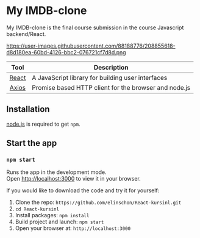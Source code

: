 
# My IMDB-clone

My IMDB-clone is the final course submission in the course Javascript backend/React.

https://user-images.githubusercontent.com/88188776/208855618-d8d180ea-60bd-4126-bbc2-076721cf7d8d.png


| Tool             | Description   |
| :-------------:|--------------|
| [React](http://facebook.github.io/react/index.html) | A JavaScript library for building user interfaces |
| [Axios](https://axios-http.com/) | Promise based HTTP client for the browser and node.js |

## Installation
[node.js](http://nodejs.org/download/) is required to get ``npm``.

## Start the app
### `npm start`

Runs the app in the development mode.\
Open [http://localhost:3000](http://localhost:3000) to view it in your browser.

If you would like to download the code and try it for yourself:

1. Clone the repo: `https://github.com/elinschon/React-kursinl.git`
2. `cd React-kursinl`
2. Install packages: `npm install`
3. Build project and launch: `npm start`
4. Open your browser at: `http://localhost:3000`
